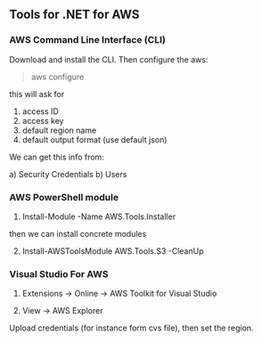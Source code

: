 ﻿## Tools for .NET for AWS

### AWS Command Line Interface (CLI)

Download and install the CLI. Then configure the aws:

> aws configure

this will ask for 

1. access ID 
2. access key
3. default region name
4. default output format (use default json)

We can get this info from: 

a) Security Credentials
b) Users

### AWS PowerShell module

1. Install-Module -Name AWS.Tools.Installer 

then we can install concrete modules

2. Install-AWSToolsModule AWS.Tools.S3 -CleanUp

### Visual Studio For AWS

1. Extensions -> Online -> AWS Toolkit for Visual Studio

2. View -> AWS Explorer

Upload credentials (for instance form cvs file), then set the region.
